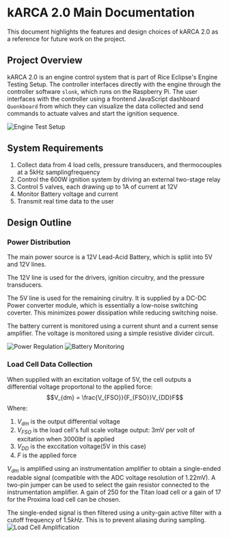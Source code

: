 # kARCA 2.0 Main Documentation

This document highlights the features and design choices of kARCA 2.0 as a reference for future work on the project.


## Project Overview
kARCA 2.0 is an engine control system  that is part of Rice Eclipse's Engine Testing Setup. The controller interfaces directly with the engine through the controller software `slonk`, which runs on the Raspberry Pi. The user interfaces with the controller using a frontend JavaScript dashboard `Quonkboard` from which they can visualize the data collected and send commands to actuate valves and start the ignition sequence.

![Engine Test Setup](https://github.com/rice-eclipse/kARCA_v2/tree/main/karca_v2/Docs/readme_images/engine_test_setup.png)

## System Requirements
1. Collect data from 4 load cells, pressure transducers, and thermocouples at a 5kHz samplingfrequency
2. Control the 600W ignition system by driving an external two-stage relay
3. Control 5 valves, each drawing up to 1A of current at 12V
4. Monitor Battery voltage and current
5. Transmit real time data to the user

## Design Outline

### Power Distribution

The main power source is a 12V Lead-Acid Battery, which is spliit into 5V and 12V lines.

The 12V line is used for the drivers, ignition circuitry, and the pressure transducers.

The 5V line is used for the remaining ciruitry. It is supplied by a DC-DC Power converter module, which is essentially a low-noise switching coverter. This minimizes power dissipation while reducing switching noise.

The battery current is monitored using a current shunt and a current sense amplifier. The voltage is monitored using a simple resistive divider circuit.

![Power Regulation](https://github.com/rice-eclipse/kARCA_v2/tree/main/karca_v2/Docs/Schematics/Regulators.jpg)
![Battery Monitoring](https://github.com/rice-eclipse/kARCA_v2/tree/main/karca_v2/Docs/Schematics/Regulators_Battery-monitoring.jpg)

### Load Cell Data Collection
When supplied with an excitation voltage of 5V, the cell outputs a differential voltage proportonal to the applied force:
$$V_{dm} = \frac{V_{FSO}}{F_{FSO}}V_{DD}F$$
Where:
1. $V_{dm}$ is the output differential voltage
2. $V_{FSO}$ is the load cell's full scale voltage output: 3mV per volt of excitation when 3000lbf is applied
3. $V_{DD}$ is the exccitation voltage(5V in this case)
4. $F$ is the applied force

$V_{dm}$ is amplified using an instrumentation amplifier to obtain a single-ended readable signal (compatible with the ADC voltage resolution of 1.22mV). A two-pin jumper can be used to select the gain resistor connected to the instrumentation amplifier. A gain of 250 for the Titan load cell or a gain of 17 for the Proxima load cell can be chosen.

The single-ended signal is then filtered using a unity-gain active filter with a cutoff frequency of $1.5kHz$. This is to prevent aliasing during sampling.
![Load Cell Amplification](https://github.com/rice-eclipse/kARCA_v2/tree/main/karca_v2/Docs/Schematics/Load_Cells_amplification.jpg)

### 

